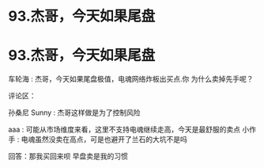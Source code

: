 # 93.杰哥，今天如果尾盘

# 93.杰哥，今天如果尾盘

车轮海 : 杰哥，今天如果尾盘极值，电魂网络炸板出买点.你 为什么卖掉先手呢？

评论区：

孙桑尼 Sunny : 杰哥这样做是为了控制风险

aaa : 可能从市场维度来看，这里不支持电魂继续走高，今天是最舒服的卖点 小作手 : 电魂虽然没卖在高点，可是也避开了兰石的大坑不是吗

回答：那我买回来呗 早盘卖是我的习惯